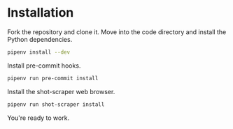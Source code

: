 ```{include} _templates/nav.html
```

# Installation

Fork the repository and clone it. Move into the code directory and install the Python dependencies.

```bash
pipenv install --dev
```

Install pre-commit hooks.

```bash
pipenv run pre-commit install
```

Install the shot-scraper web browser.

```bash
pipenv run shot-scraper install
```

You're ready to work.
